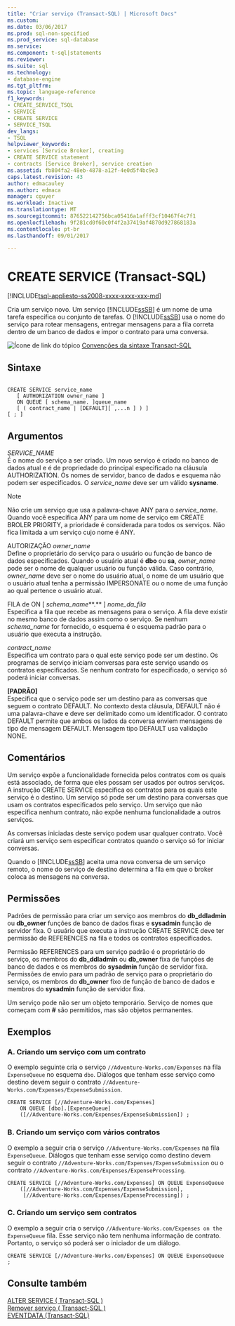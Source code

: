 ```yaml
---
title: "Criar serviço (Transact-SQL) | Microsoft Docs"
ms.custom: 
ms.date: 03/06/2017
ms.prod: sql-non-specified
ms.prod_service: sql-database
ms.service: 
ms.component: t-sql|statements
ms.reviewer: 
ms.suite: sql
ms.technology:
- database-engine
ms.tgt_pltfrm: 
ms.topic: language-reference
f1_keywords:
- CREATE_SERVICE_TSQL
- SERVICE
- CREATE SERVICE
- SERVICE_TSQL
dev_langs:
- TSQL
helpviewer_keywords:
- services [Service Broker], creating
- CREATE SERVICE statement
- contracts [Service Broker], service creation
ms.assetid: fb804fa2-48eb-4878-a12f-4e0d5f4bc9e3
caps.latest.revision: 43
author: edmacauley
ms.author: edmaca
manager: cguyer
ms.workload: Inactive
ms.translationtype: MT
ms.sourcegitcommit: 876522142756bca05416a1afff3cf10467f4c7f1
ms.openlocfilehash: 9f281cd0f60c0f4f2a37419af4870d927868183a
ms.contentlocale: pt-br
ms.lasthandoff: 09/01/2017

---
```

# <a name="create-service-transact-sql"></a>CREATE SERVICE (Transact-SQL)
[!INCLUDE[tsql-appliesto-ss2008-xxxx-xxxx-xxx-md](../../includes/tsql-appliesto-ss2008-xxxx-xxxx-xxx-md.md)]

  Cria um serviço novo. Um serviço [!INCLUDE[ssSB](../../includes/sssb-md.md)] é um nome de uma tarefa específica ou conjunto de tarefas. O [!INCLUDE[ssSB](../../includes/sssb-md.md)] usa o nome do serviço para rotear mensagens, entregar mensagens para a fila correta dentro de um banco de dados e impor o contrato para uma conversa.  
  
 ![Ícone de link do tópico](../../database-engine/configure-windows/media/topic-link.gif "Topic link icon") [Convenções da sintaxe Transact-SQL](../../t-sql/language-elements/transact-sql-syntax-conventions-transact-sql.md)  
  
## <a name="syntax"></a>Sintaxe  
  
```  
  
CREATE SERVICE service_name  
   [ AUTHORIZATION owner_name ]  
   ON QUEUE [ schema_name. ]queue_name  
   [ ( contract_name | [DEFAULT][ ,...n ] ) ]  
[ ; ]  
```  
  
## <a name="arguments"></a>Argumentos  
 *SERVICE_NAME*  
 É o nome do serviço a ser criado. Um novo serviço é criado no banco de dados atual e é de propriedade do principal especificado na cláusula AUTHORIZATION. Os nomes de servidor, banco de dados e esquema não podem ser especificados. O *service_name* deve ser um válido **sysname**.  
  
> [!NOTE]  
>  Não crie um serviço que usa a palavra-chave ANY para o *service_name*. Quando você especifica ANY para um nome de serviço em CREATE BROLER PRIORITY, a prioridade é considerada para todos os serviços. Não fica limitada a um serviço cujo nome é ANY.  
  
 AUTORIZAÇÃO *owner_name*  
 Define o proprietário do serviço para o usuário ou função de banco de dados especificados. Quando o usuário atual é **dbo** ou **sa**, *owner_name* pode ser o nome de qualquer usuário ou função válida. Caso contrário, *owner_name* deve ser o nome do usuário atual, o nome de um usuário que o usuário atual tenha a permissão IMPERSONATE ou o nome de uma função ao qual pertence o usuário atual.  
  
 FILA de ON [ *schema_name***.** ] *nome_da_fila*  
 Especifica a fila que recebe as mensagens para o serviço. A fila deve existir no mesmo banco de dados assim como o serviço. Se nenhum *schema_name* for fornecido, o esquema é o esquema padrão para o usuário que executa a instrução.  
  
 *contract_name*  
 Especifica um contrato para o qual este serviço pode ser um destino. Os programas de serviço iniciam conversas para este serviço usando os contratos especificados. Se nenhum contrato for especificado, o serviço só poderá iniciar conversas.  
  
 **[**PADRÃO**]**  
 Especifica que o serviço pode ser um destino para as conversas que seguem o contrato DEFAULT. No contexto desta cláusula, DEFAULT não é uma palavra-chave e deve ser delimitado como um identificador. O contrato DEFAULT permite que ambos os lados da conversa enviem mensagens de tipo de mensagem DEFAULT. Mensagem tipo DEFAULT usa validação NONE.  
  
## <a name="remarks"></a>Comentários  
 Um serviço expõe a funcionalidade fornecida pelos contratos com os quais está associado, de forma que eles possam ser usados por outros serviços. A instrução CREATE SERVICE especifica os contratos para os quais este serviço é o destino. Um serviço só pode ser um destino para conversas que usam os contratos especificados pelo serviço. Um serviço que não especifica nenhum contrato, não expõe nenhuma funcionalidade a outros serviços.  
  
 As conversas iniciadas deste serviço podem usar qualquer contrato. Você criará um serviço sem especificar contratos quando o serviço só for iniciar conversas.  
  
 Quando o [!INCLUDE[ssSB](../../includes/sssb-md.md)] aceita uma nova conversa de um serviço remoto, o nome do serviço de destino determina a fila em que o broker coloca as mensagens na conversa.  
  
## <a name="permissions"></a>Permissões  
 Padrões de permissão para criar um serviço aos membros do **db_ddladmin** ou **db_owner** funções de banco de dados fixas e **sysadmin** função de servidor fixa. O usuário que executa a instrução CREATE SERVICE deve ter permissão de REFERENCES na fila e todos os contratos especificados.  
  
 Permissão REFERENCES para um serviço padrão é o proprietário do serviço, os membros do **db_ddladmin** ou **db_owner** fixa de funções de banco de dados e os membros do **sysadmin** função de servidor fixa. Permissões de envio para um padrão de serviço para o proprietário do serviço, os membros do **db_owner** fixo de função de banco de dados e membros do **sysadmin** função de servidor fixa.  
  
 Um serviço pode não ser um objeto temporário. Serviço de nomes que começam com  **#**  são permitidos, mas são objetos permanentes.  
  
## <a name="examples"></a>Exemplos  
  
### <a name="a-creating-a-service-with-one-contract"></a>A. Criando um serviço com um contrato  
 O exemplo seguinte cria o serviço `//Adventure-Works.com/Expenses` na fila `ExpenseQueue` no esquema `dbo`. Diálogos que tenham esse serviço como destino devem seguir o contrato `//Adventure-Works.com/Expenses/ExpenseSubmission`.  
  
```  
CREATE SERVICE [//Adventure-Works.com/Expenses]  
    ON QUEUE [dbo].[ExpenseQueue]  
    ([//Adventure-Works.com/Expenses/ExpenseSubmission]) ;  
```  
  
### <a name="b-creating-a-service-with-multiple-contracts"></a>B. Criando um serviço com vários contratos  
 O exemplo a seguir cria o serviço `//Adventure-Works.com/Expenses` na fila `ExpenseQueue`. Diálogos que tenham esse serviço como destino devem seguir o contrato `//Adventure-Works.com/Expenses/ExpenseSubmission` ou o contrato `//Adventure-Works.com/Expenses/ExpenseProcessing`.  
  
```  
CREATE SERVICE [//Adventure-Works.com/Expenses] ON QUEUE ExpenseQueue  
    ([//Adventure-Works.com/Expenses/ExpenseSubmission],  
     [//Adventure-Works.com/Expenses/ExpenseProcessing]) ;  
```  
  
### <a name="c-creating-a-service-with-no-contracts"></a>C. Criando um serviço sem contratos  
 O exemplo a seguir cria o serviço `//Adventure-Works.com/Expenses on the ExpenseQueue` fila. Esse serviço não tem nenhuma informação de contrato. Portanto, o serviço só poderá ser o iniciador de um diálogo.  
  
```  
CREATE SERVICE [//Adventure-Works.com/Expenses] ON QUEUE ExpenseQueue ;  
```  
  
## <a name="see-also"></a>Consulte também  
 [ALTER SERVICE &#40; Transact-SQL &#41;](../../t-sql/statements/alter-service-transact-sql.md)   
 [Remover serviço &#40; Transact-SQL &#41;](../../t-sql/statements/drop-service-transact-sql.md)   
 [EVENTDATA &#40;Transact-SQL&#41;](../../t-sql/functions/eventdata-transact-sql.md)  
  
  


